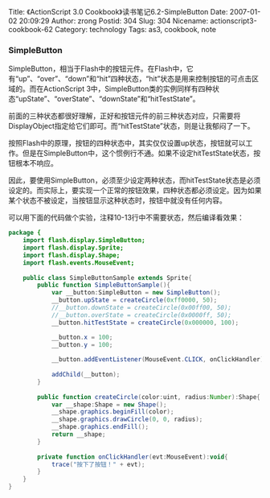 Title: 《ActionScript 3.0 Cookbook》读书笔记6.2-SimpleButton
Date: 2007-01-02 20:09:29
Author: zrong
Postid: 304
Slug: 304
Nicename: actionscript3-cookbook-62
Category: technology
Tags: as3, cookbook, note

### SimpleButton

SimpleButton，相当于Flash中的按钮元件。在Flash中，它有“up”、“over”、“down”和“hit”四种状态，“hit”状态是用来控制按钮的可点击区域的。而在ActionScript 3中，SimpleButton类的实例同样有四种状态“upState”、“overState”、“downState”和“hitTestState”。

前面的三种状态都很好理解，正好和按钮元件的前三种状态对应，只需要将DisplayObject指定给它们即可。而“hitTestState”状态，则是让我郁闷了一下。

按照Flash中的原理，按钮的四种状态中，其实仅仅设置up状态，按钮就可以工作。但是在SimpleButton中，这个惯例行不通。如果不设定hitTestState状态，按钮根本不响应。

因此，要使用SimpleButton，必须至少设定两种状态，而hitTestState状态是必须设定的。而实际上，要实现一个正常的按钮效果，四种状态都必须设定。因为如果某个状态不被设定，当按钮显示这种状态时，按钮中就没有任何内容。

可以用下面的代码做个实验，注释10-13行中不需要状态，然后编译看效果：

<!--more-->

``` ActionScript
package {
    import flash.display.SimpleButton;
    import flash.display.Sprite;
    import flash.display.Shape;
    import flash.events.MouseEvent;
    
    public class SimpleButtonSample extends Sprite{
        public function SimpleButtonSample(){
            var __button:SimpleButton = new SimpleButton();
            __button.upState = createCircle(0xff0000, 50);
            //__button.downState = createCircle(0x00ff00, 50);
            //__button.overState = createCircle(0x0000ff, 50);
            __button.hitTestState = createCircle(0x000000, 100);

            __button.x = 100;
            __button.y = 100;
            
            __button.addEventListener(MouseEvent.CLICK, onClickHandler);
            
            addChild(__button);
        }   
        
        public function createCircle(color:uint, radius:Number):Shape{
            var __shape:Shape = new Shape();
            __shape.graphics.beginFill(color);
            __shape.graphics.drawCircle(0, 0, radius);
            __shape.graphics.endFill();
            return __shape;
        }
        
        private function onClickHandler(evt:MouseEvent):void{
            trace("按下了按钮！" + evt);
        }
    }
}
```
